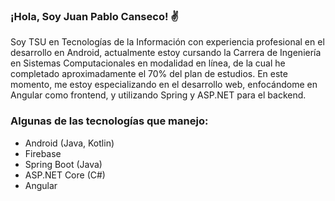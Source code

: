 ### ¡Hola, Soy Juan Pablo Canseco! ✌️
Soy TSU en Tecnologías de la Información con experiencia profesional en el desarrollo en Android, actualmente estoy cursando la Carrera de Ingeniería en Sistemas Computacionales en modalidad en línea, de la cual he completado aproximadamente el 70% del plan de estudios. En este momento, me estoy especializando en el desarrollo web, enfocándome en Angular como frontend, y utilizando Spring y ASP.NET para el backend.

### Algunas de las tecnologías que manejo:
- Android (Java, Kotlin)
- Firebase
- Spring Boot (Java)
- ASP.NET Core (C#)
- Angular

